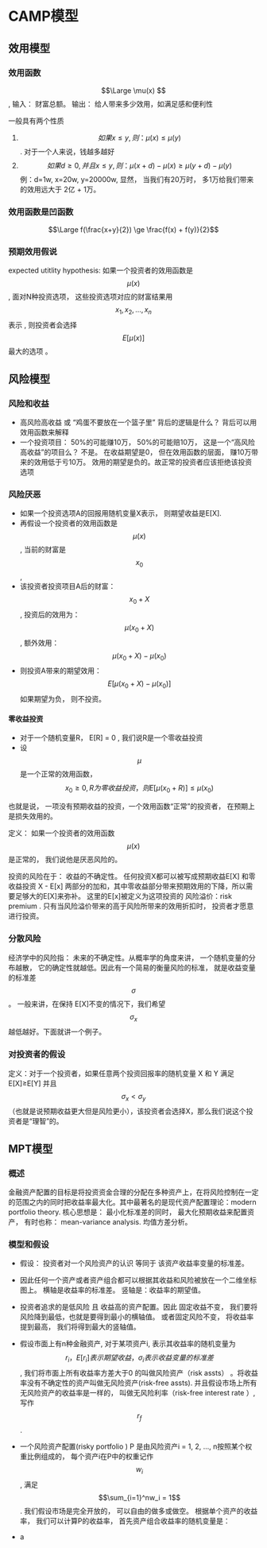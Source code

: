 # CAMP模型
## 效用模型
### 效用函数
$$\Large \mu(x)  $$, 输入： 财富总额。 输出： 给人带来多少效用，如满足感和便利性  
 
一般具有两个性质

1. $$如果 x \le y , 则：\mu(x) \le \mu(y) $$. 对于一个人来说，钱越多越好
2. $$如果 d \ge 0, 并且 x \le y, 则： \mu(x + d) - \mu(x) \ge \mu(y+d) - \mu(y) $$  例：d=1w, x=20w, y=20000w,  显然， 当我们有20万时， 多1万给我们带来的效用远大于 2亿 + 1万。

### 效用函数是凹函数

$$\Large f(\frac{x+y}{2}) \ge \frac{f(x) + f(y)}{2}$$

### 预期效用假说
expected utitlity hypothesis: 如果一个投资者的效用函数是$$\mu(x)$$, 面对N种投资选项， 这些投资选项对应的财富结果用$$x_1, x_2, ..., x_n$$表示 , 则投资者会选择 $$E[\mu(x)] $$ 最大的选项 。

## 风险模型

### 风险和收益

- 高风险高收益 或 “鸡蛋不要放在一个篮子里” 背后的逻辑是什么？ 背后可以用效用函数来解释
- 一个投资项目： 50%的可能赚10万， 50%的可能赔10万， 这是一个“高风险高收益”的项目么？  不是。 在收益期望是0， 但在效用函数的层面， 赚10万带来的效用低于亏10万。 效用的期望是负的。故正常的投资者应该拒绝该投资选项

### 风险厌恶

- 如果一个投资选项A的回报用随机变量X表示， 则期望收益是E[X]. 
- 再假设一个投资者的效用函数是$$\mu(x)$$, 当前的财富是$$x_0$$, 
- 该投资者投资项目A后的财富： $$x_0 + X$$ , 投资后的效用为：$$\mu(x_0 + X)$$ , 额外效用：$$\mu(x_0 + X) - \mu(x_0)$$
- 则投资A带来的期望效用：　$$E[\mu(x_0 + X) - \mu(x_0)]$$  如果期望为负， 则不投资。

#### 零收益投资
- 对于一个随机变量R， E[R] = 0 , 我们说R是一个零收益投资
- 设$$\mu$$ 是一个正常的效用函数， $$x_0 \ge 0 , R为零收益投资， 则 E[\mu(x_0 + R)] \le \mu(x_0) $$

也就是说， 一项没有预期收益的投资，一个效用函数“正常”的投资者， 在预期上是损失效用的。

定义： 如果一个投资者的效用函数 $$\mu(x)$$ 是正常的， 我们说他是厌恶风险的。

投资的风险在于： 收益的不确定性。 任何投资X都可以被写成预期收益E[X] 和零收益投资 X - E[x] 两部分的加和，其中零收益部分带来预期效用的下降，所以需要足够大的E[X]来弥补。 这里的E[x]被定义为这项投资的 风险溢价：risk premium . 只有当风险溢价带来的高于风险所带来的效用折扣时， 投资者才愿意进行投资。

### 分散风险
经济学中的风险指： 未来的不确定性。从概率学的角度来讲， 一个随机变量的分布越散， 它的确定性就越低。因此有一个简易的衡量风险的标准， 就是收益变量的标准差$$\sigma$$。
一般来讲，在保持 E[X]不变的情况下，我们希望 $$\sigma_x$$越低越好。下面就讲一个例子。

### 对投资者的假设
定义：对于一个投资者，如果任意两个投资回报率的随机变量 X 和 Y 满足 E[X]≥E[Y] 并且 $$\sigma_x < \sigma_y$$（也就是说预期收益更大但是风险更小），该投资者会选择X，那么我们说这个投资者是“理智”的。

## MPT模型
### 概述

金融资产配置的目标是将投资资金合理的分配在多种资产上，在将风险控制在一定的范围之内的同时把收益率最大化。其中最著名的是现代资产配置理论：modern portfolio theory. 核心思想是： 最小化标准差的同时， 最大化预期收益来配置资产， 有时也称： mean-variance analysis. 均值方差分析。

### 模型和假设

- 假设： 投资者对一个风险资产的认识 等同于 该资产收益率变量的标准差。
- 因此任何一个资产或者资产组合都可以根据其收益和风险被放在一个二维坐标图上。 横轴是收益率的标准差。 竖轴是：收益率的期望值。
- 投资者追求的是低风险 且 收益高的资产配置。因此 固定收益不变， 我们要将风险降到最低，也就是要得到最小的横轴值。 或者固定风险不变， 将收益率提到最高， 我们将得到最大的竖轴值。
- 假设市面上有n种金融资产,  对于某项资产i, 表示其收益率的随机变量为$$r_i， E[r_i]表示期望收益， \sigma_i表示收益变量的标准差$$, 我们将市面上所有收益率方差大于0 的叫做风险资产（risk assts） 。将收益率没有不确定性的资产叫做无风险资产(risk-free assts). 并且假设市场上所有无风险资产的收益率是一样的， 叫做无风险利率（risk-free interest rate ）, 写作$$r_f$$.
- 一个风险资产配置(risky portfolio ) P 是由风险资产i = 1, 2, ..., n按照某个权重比例组成的， 每个资产i在P中的权重记作$$w_i$$, 满足$$\sum_{i=1}^nw_i = 1$$. 我们假设市场是完全开放的， 可以自由的做多或做空。 根据单个资产的收益率， 我们可以计算P的收益率， 首先资产组合收益率的随机变量是：<br/>
 
- a



<br/>
<br/>
<br/>
<br/>











